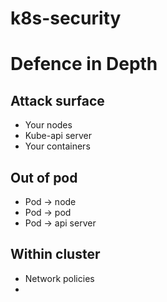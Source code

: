 # k8s-security

# Defence in Depth
## Attack surface
- Your nodes
- Kube-api server
- Your containers
## Out of pod
- Pod -> node
- Pod -> pod
- Pod -> api server
## Within cluster
- Network policies
- 
